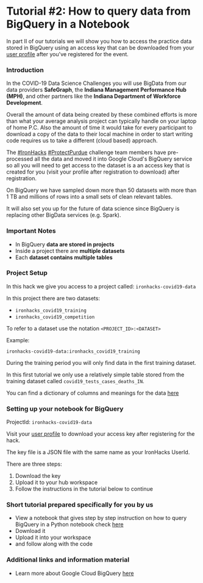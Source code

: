 # Tutorial #2: How to query data from BigQuery in a Notebook

In part II of our tutorials we will show you how to access the practice data stored in BigQuery using an access key that can be downloaded from your [user profile](https://ironhacks.com/profile) after you've registered for the event.

### Introduction

In the COVID-19 Data Science Challenges you will use BigData from our data providers **SafeGraph**, the **Indiana Management Performance Hub (MPH)**, and other partners like the **Indiana Department of Workforce Development**.

Overall the amount of data being created by these combined efforts is more than what your average analysis project can typically handle on your laptop of home P.C. Also the amount of time it would take for every participant to
download a copy of the data to their local machine in order to start writing code requires us to take a different (cloud based) approach.

The [#IronHacks](https://twitter.com/search?q=%23IronHacks&src=typed_query) [#ProtectPurdue](https://twitter.com/search?q=%23ProtectPurdue&src=typed_query) challenge team members have pre-processed all the data and moved it into Google Cloud's BigQuery service so all you will need to get access to the dataset is a an access key that is created for you (visit your profile after registration to download) after registration.

On BigQuery we have sampled down more than 50 datasets with more than 1 TB and millions of rows into a small sets of clean relevant tables.

It will also set you up for the future of data science since BigQuery is replacing other BigData services (e.g. Spark).

### Important Notes

- In BigQuery **data are stored in projects**
- Inside a project there are **multiple datasets**
- Each **dataset contains multiple tables**

### Project Setup

In this hack we give you access to a project called: `ironhacks-covid19-data`

In this project there are two datasets:

- `ironhacks_covid19_training`
- `ironhacks_covid19_competition`

To refer to a dataset use the notation `<PROJECT_ID>:<DATASET>`

Example:

```
ironhacks-covid19-data:ironhacks_covid19_training
```

During the training period you will only find data in the first training dataset.

In this first tutorial we only use a relatively simple table stored from the training dataset called `covid19_tests_cases_deaths_IN`.

You can find a dictionary of columns and meanings for the data [here](https://bit.ly/3pNY26V)

### Setting up your notebook for BigQuery

ProjectId: `ironhacks-covid19-data`

Visit your [user profile](https://ironhacks.com/profile) to download your access key after registering for the hack.

The key file is a JSON file with the same name as your IronHacks UserId.

There are three steps:

1. Download the key
2. Upload it to your hub workspace
3. Follow the instructions in the tutorial below to continue

### Short tutorial prepared specifically for you by us

- View a notebook that gives step by step instruction on how to query BigQuery in a Python notebook check [here](https://bit.ly/3q6FgrR)
- Download it
- Upload it into your workspace
- and follow along with the code

### Additional links and information material

- Learn more about Google Cloud BigQuery [here](https://cloud.google.com/bigquery)
